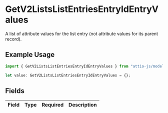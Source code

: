 # GetV2ListsListEntriesEntryIdEntryValues

A list of attribute values for the list entry (not attribute values for its parent record).

## Example Usage

```typescript
import { GetV2ListsListEntriesEntryIdEntryValues } from "attio-js/models/operations";

let value: GetV2ListsListEntriesEntryIdEntryValues = {};
```

## Fields

| Field       | Type        | Required    | Description |
| ----------- | ----------- | ----------- | ----------- |